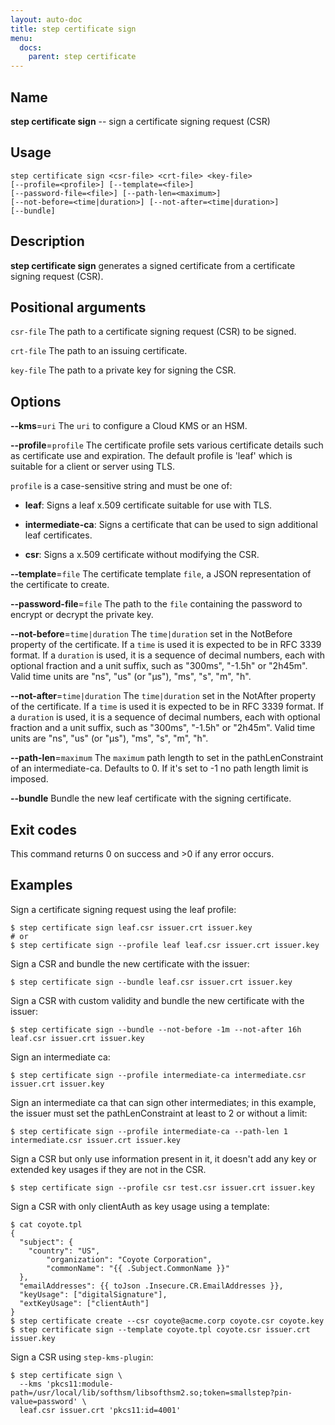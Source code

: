 ```yaml
---
layout: auto-doc
title: step certificate sign
menu:
  docs:
    parent: step certificate
---
```


## Name
**step certificate sign** -- sign a certificate signing request (CSR)

## Usage

```raw
step certificate sign <csr-file> <crt-file> <key-file>
[--profile=<profile>] [--template=<file>]
[--password-file=<file>] [--path-len=<maximum>]
[--not-before=<time|duration>] [--not-after=<time|duration>]
[--bundle]
```

## Description

**step certificate sign** generates a signed
certificate from a certificate signing request (CSR).

## Positional arguments

`csr-file`
The path to a certificate signing request (CSR) to be signed.

`crt-file`
The path to an issuing certificate.

`key-file`
The path to a private key for signing the CSR.

## Options


**--kms**=`uri`
The `uri` to configure a Cloud KMS or an HSM.

**--profile**=`profile`
The certificate profile sets various certificate details such as
  certificate use and expiration. The default profile is 'leaf' which is suitable
  for a client or server using TLS.

`profile` is a case-sensitive string and must be one of:

- **leaf**: Signs a leaf x.509 certificate suitable for use with TLS.

- **intermediate-ca**: Signs a certificate that can be used to sign additional leaf certificates.

- **csr**: Signs a x.509 certificate without modifying the CSR.

**--template**=`file`
The certificate template `file`, a JSON representation of the certificate to create.

**--password-file**=`file`
The path to the `file` containing the password to encrypt or decrypt the private key.

**--not-before**=`time|duration`
The `time|duration` set in the NotBefore property of the certificate. If a
`time` is used it is expected to be in RFC 3339 format. If a `duration` is
used, it is a sequence of decimal numbers, each with optional fraction and a
unit suffix, such as "300ms", "-1.5h" or "2h45m". Valid time units are "ns",
"us" (or "µs"), "ms", "s", "m", "h".

**--not-after**=`time|duration`
The `time|duration` set in the NotAfter property of the certificate. If a
`time` is used it is expected to be in RFC 3339 format. If a `duration` is
used, it is a sequence of decimal numbers, each with optional fraction and a
unit suffix, such as "300ms", "-1.5h" or "2h45m". Valid time units are "ns",
"us" (or "µs"), "ms", "s", "m", "h".

**--path-len**=`maximum`
The `maximum` path length to set in the pathLenConstraint of an intermediate-ca.
Defaults to 0. If it's set to -1 no path length limit is imposed.

**--bundle**
Bundle the new leaf certificate with the signing certificate.

## Exit codes

This command returns 0 on success and >0 if any error occurs.

## Examples

Sign a certificate signing request using the leaf profile:
```shell
$ step certificate sign leaf.csr issuer.crt issuer.key
# or
$ step certificate sign --profile leaf leaf.csr issuer.crt issuer.key
```

Sign a CSR and bundle the new certificate with the issuer:
```shell
$ step certificate sign --bundle leaf.csr issuer.crt issuer.key
```

Sign a CSR with custom validity and bundle the new certificate with the issuer:
```shell
$ step certificate sign --bundle --not-before -1m --not-after 16h leaf.csr issuer.crt issuer.key
```

Sign an intermediate ca:
```shell
$ step certificate sign --profile intermediate-ca intermediate.csr issuer.crt issuer.key
```

Sign an intermediate ca that can sign other intermediates; in this example, the
issuer must set the pathLenConstraint at least to 2 or without a limit:
```shell
$ step certificate sign --profile intermediate-ca --path-len 1 intermediate.csr issuer.crt issuer.key
```

Sign a CSR but only use information present in it, it doesn't add any key or
extended key usages if they are not in the CSR.
```shell
$ step certificate sign --profile csr test.csr issuer.crt issuer.key
```

Sign a CSR with only clientAuth as key usage using a template:
```shell
$ cat coyote.tpl
{
  "subject": {
    "country": "US",
        "organization": "Coyote Corporation",
        "commonName": "{{ .Subject.CommonName }}"
  },
  "emailAddresses": {{ toJson .Insecure.CR.EmailAddresses }},
  "keyUsage": ["digitalSignature"],
  "extKeyUsage": ["clientAuth"]
}
$ step certificate create --csr coyote@acme.corp coyote.csr coyote.key
$ step certificate sign --template coyote.tpl coyote.csr issuer.crt issuer.key
```

Sign a CSR using `step-kms-plugin`:
```shell
$ step certificate sign \
  --kms 'pkcs11:module-path=/usr/local/lib/softhsm/libsofthsm2.so;token=smallstep?pin-value=password' \
  leaf.csr issuer.crt 'pkcs11:id=4001'
```


